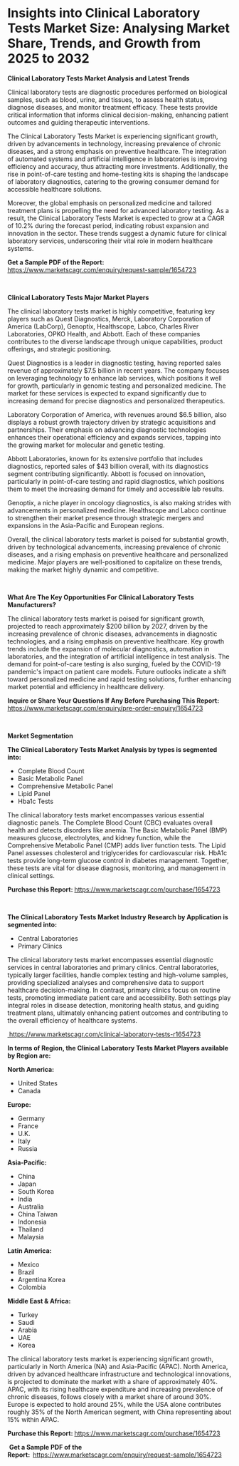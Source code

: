 <p><h1>Insights into Clinical Laboratory Tests Market Size: Analysing Market Share, Trends, and Growth from 2025 to 2032</h1></p><p><strong>Clinical Laboratory Tests Market Analysis and Latest Trends</strong></p>
<p><p>Clinical laboratory tests are diagnostic procedures performed on biological samples, such as blood, urine, and tissues, to assess health status, diagnose diseases, and monitor treatment efficacy. These tests provide critical information that informs clinical decision-making, enhancing patient outcomes and guiding therapeutic interventions.</p><p>The Clinical Laboratory Tests Market is experiencing significant growth, driven by advancements in technology, increasing prevalence of chronic diseases, and a strong emphasis on preventive healthcare. The integration of automated systems and artificial intelligence in laboratories is improving efficiency and accuracy, thus attracting more investments. Additionally, the rise in point-of-care testing and home-testing kits is shaping the landscape of laboratory diagnostics, catering to the growing consumer demand for accessible healthcare solutions.</p><p>Moreover, the global emphasis on personalized medicine and tailored treatment plans is propelling the need for advanced laboratory testing. As a result, the Clinical Laboratory Tests Market is expected to grow at a CAGR of 10.2% during the forecast period, indicating robust expansion and innovation in the sector. These trends suggest a dynamic future for clinical laboratory services, underscoring their vital role in modern healthcare systems.</p></p>
<p><strong>Get a Sample PDF of the Report:&nbsp;</strong> <a href="https://www.marketscagr.com/enquiry/request-sample/1654723?utm_campaign=3044&utm_medium=2&utm_source=Github&utm_content=ia&utm_term=18042025&utm_id=clinical-laboratory-tests">https://www.marketscagr.com/enquiry/request-sample/1654723</a></p>
<p>&nbsp;</p>
<p><strong>Clinical Laboratory Tests Major Market Players</strong></p>
<p><p>The clinical laboratory tests market is highly competitive, featuring key players such as Quest Diagnostics, Merck, Laboratory Corporation of America (LabCorp), Genoptix, Healthscope, Labco, Charles River Laboratories, OPKO Health, and Abbott. Each of these companies contributes to the diverse landscape through unique capabilities, product offerings, and strategic positioning.</p><p>Quest Diagnostics is a leader in diagnostic testing, having reported sales revenue of approximately $7.5 billion in recent years. The company focuses on leveraging technology to enhance lab services, which positions it well for growth, particularly in genomic testing and personalized medicine. The market for these services is expected to expand significantly due to increasing demand for precise diagnostics and personalized therapeutics.</p><p>Laboratory Corporation of America, with revenues around $6.5 billion, also displays a robust growth trajectory driven by strategic acquisitions and partnerships. Their emphasis on advancing diagnostic technologies enhances their operational efficiency and expands services, tapping into the growing market for molecular and genetic testing.</p><p>Abbott Laboratories, known for its extensive portfolio that includes diagnostics, reported sales of $43 billion overall, with its diagnostics segment contributing significantly. Abbott is focused on innovation, particularly in point-of-care testing and rapid diagnostics, which positions them to meet the increasing demand for timely and accessible lab results.</p><p>Genoptix, a niche player in oncology diagnostics, is also making strides with advancements in personalized medicine. Healthscope and Labco continue to strengthen their market presence through strategic mergers and expansions in the Asia-Pacific and European regions.</p><p>Overall, the clinical laboratory tests market is poised for substantial growth, driven by technological advancements, increasing prevalence of chronic diseases, and a rising emphasis on preventive healthcare and personalized medicine. Major players are well-positioned to capitalize on these trends, making the market highly dynamic and competitive.</p></p>
<p>&nbsp;</p>
<p><strong>What Are The Key Opportunities For Clinical Laboratory Tests Manufacturers?</strong></p>
<p><p>The clinical laboratory tests market is poised for significant growth, projected to reach approximately $200 billion by 2027, driven by the increasing prevalence of chronic diseases, advancements in diagnostic technologies, and a rising emphasis on preventive healthcare. Key growth trends include the expansion of molecular diagnostics, automation in laboratories, and the integration of artificial intelligence in test analysis. The demand for point-of-care testing is also surging, fueled by the COVID-19 pandemic's impact on patient care models. Future outlooks indicate a shift toward personalized medicine and rapid testing solutions, further enhancing market potential and efficiency in healthcare delivery.</p></p>
<p><strong>Inquire or Share Your Questions If Any Before Purchasing This Report:</strong> <a href="https://www.marketscagr.com/enquiry/pre-order-enquiry/1654723?utm_campaign=3044&utm_medium=2&utm_source=Github&utm_content=ia&utm_term=18042025&utm_id=clinical-laboratory-tests">https://www.marketscagr.com/enquiry/pre-order-enquiry/1654723</a></p>
<p>&nbsp;</p>
<p><strong>Market Segmentation</strong></p>
<p><strong>The Clinical Laboratory Tests Market Analysis by types is segmented into:</strong></p>
<p><ul><li>Complete Blood Count</li><li>Basic Metabolic Panel</li><li>Comprehensive Metabolic Panel</li><li>Lipid Panel</li><li>Hba1c Tests</li></ul></p>
<p><p>The clinical laboratory tests market encompasses various essential diagnostic panels. The Complete Blood Count (CBC) evaluates overall health and detects disorders like anemia. The Basic Metabolic Panel (BMP) measures glucose, electrolytes, and kidney function, while the Comprehensive Metabolic Panel (CMP) adds liver function tests. The Lipid Panel assesses cholesterol and triglycerides for cardiovascular risk. HbA1c tests provide long-term glucose control in diabetes management. Together, these tests are vital for disease diagnosis, monitoring, and management in clinical settings.</p></p>
<p><strong>Purchase this Report:&nbsp;</strong><a href="https://www.marketscagr.com/purchase/1654723?utm_campaign=3044&utm_medium=2&utm_source=Github&utm_content=ia&utm_term=18042025&utm_id=clinical-laboratory-tests">https://www.marketscagr.com/purchase/1654723</a></p>
<p>&nbsp;</p>
<p><strong>The Clinical Laboratory Tests Market Industry Research by Application is segmented into:</strong></p>
<p><ul><li>Central Laboratories</li><li>Primary Clinics</li></ul></p>
<p><p>The clinical laboratory tests market encompasses essential diagnostic services in central laboratories and primary clinics. Central laboratories, typically larger facilities, handle complex testing and high-volume samples, providing specialized analyses and comprehensive data to support healthcare decision-making. In contrast, primary clinics focus on routine tests, promoting immediate patient care and accessibility. Both settings play integral roles in disease detection, monitoring health status, and guiding treatment plans, ultimately enhancing patient outcomes and contributing to the overall efficiency of healthcare systems.</p></p>
<p><a href="https://www.marketscagr.com/clinical-laboratory-tests-r1654723?utm_campaign=3044&utm_medium=2&utm_source=Github&utm_content=ia&utm_term=18042025&utm_id=clinical-laboratory-tests">&nbsp;https://www.marketscagr.com/clinical-laboratory-tests-r1654723</a></p>
<p><strong>In terms of Region, the Clinical Laboratory Tests Market Players available by Region are:</strong></p>
<p>
    <p> <strong> North America: </strong>
        <ul>
            <li>United States</li>
            <li>Canada</li>
        </ul>
        </p> 
    <p> <strong> Europe: </strong>
        <ul>
            <li>Germany</li>
            <li>France</li>
            <li>U.K.</li>
            <li>Italy</li>
            <li>Russia</li>
        </ul>
        </p> 
    <p> <strong> Asia-Pacific: </strong>
        <ul>
            <li>China</li>
            <li>Japan</li>
            <li>South Korea</li>
            <li>India</li>
            <li>Australia</li>
            <li>China Taiwan</li>
            <li>Indonesia</li>
            <li>Thailand</li>
            <li>Malaysia</li>
        </ul>
        </p> 
    <p> <strong> Latin America: </strong>
        <ul>
            <li>Mexico</li>
            <li>Brazil</li>
            <li>Argentina Korea</li>
            <li>Colombia</li>
        </ul>
        </p> 
    <p> <strong> Middle East & Africa: </strong>
        <ul>
            <li>Turkey</li>
            <li>Saudi</li>
            <li>Arabia</li>
            <li>UAE</li>
            <li>Korea</li>
        </ul>
    </p>
    </p>
<p><p>The clinical laboratory tests market is experiencing significant growth, particularly in North America (NA) and Asia-Pacific (APAC). North America, driven by advanced healthcare infrastructure and technological innovations, is projected to dominate the market with a share of approximately 40%. APAC, with its rising healthcare expenditure and increasing prevalence of chronic diseases, follows closely with a market share of around 30%. Europe is expected to hold around 25%, while the USA alone contributes roughly 35% of the North American segment, with China representing about 15% within APAC.</p></p>
<p><strong>Purchase this Report: </strong><a href="https://www.marketscagr.com/purchase/1654723?utm_campaign=3044&utm_medium=2&utm_source=Github&utm_content=ia&utm_term=18042025&utm_id=clinical-laboratory-tests">https://www.marketscagr.com/purchase/1654723</a></p>
<p>&nbsp;<strong>Get a Sample PDF of the Report:&nbsp;&nbsp;</strong><a href="https://www.marketscagr.com/enquiry/request-sample/1654723?utm_campaign=3044&utm_medium=2&utm_source=Github&utm_content=ia&utm_term=18042025&utm_id=clinical-laboratory-tests">https://www.marketscagr.com/enquiry/request-sample/1654723</a></p>
<p><strong></strong></p>
<p><p></p><p></p><p></p></p>